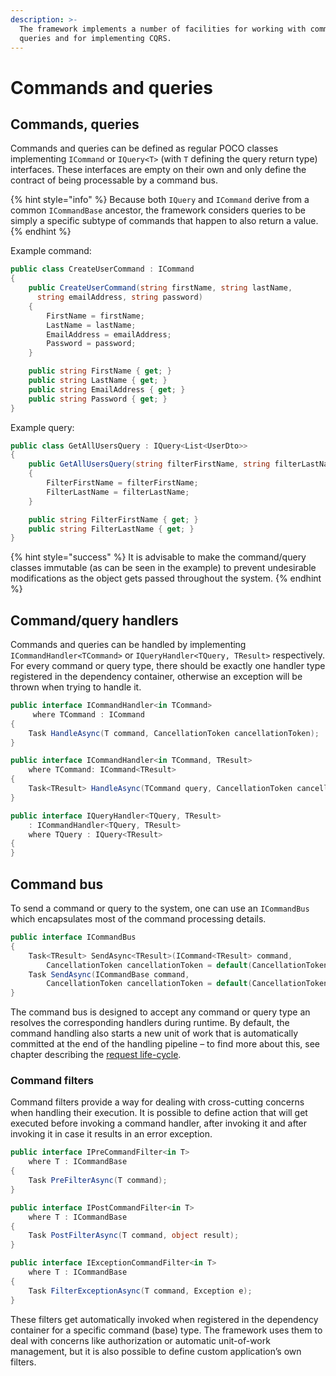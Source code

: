 ```yaml
---
description: >-
  The framework implements a number of facilities for working with commands,
  queries and for implementing CQRS.
---
```


# Commands and queries

## Commands, queries

Commands and queries can be defined as regular POCO classes implementing `ICommand` or `IQuery<T>` \(with `T` defining the query return type\) interfaces. These interfaces are empty on their own and only define the contract of being processable by a command bus.

{% hint style="info" %}
Because both `IQuery` and `ICommand` derive from a common `ICommandBase` ancestor, the framework considers queries to be simply a specific subtype of commands that happen to also return a value.
{% endhint %}

 Example command:

```csharp
public class CreateUserCommand : ICommand
{
    public CreateUserCommand(string firstName, string lastName,
      string emailAddress, string password)
    {
        FirstName = firstName;
        LastName = lastName;
        EmailAddress = emailAddress;
        Password = password;
    }

    public string FirstName { get; }
    public string LastName { get; }
    public string EmailAddress { get; }
    public string Password { get; }
}
```

 Example query:

```csharp
public class GetAllUsersQuery : IQuery<List<UserDto>>
{
    public GetAllUsersQuery(string filterFirstName, string filterLastName)
    {
        FilterFirstName = filterFirstName;
        FilterLastName = filterLastName;
    }

    public string FilterFirstName { get; }
    public string FilterLastName { get; }
}
```

{% hint style="success" %}
It is advisable to make the command/query classes immutable \(as can be seen in the example\) to prevent undesirable modifications as the object gets passed throughout the system.
{% endhint %}

## Command/query handlers

Commands and queries can be handled by implementing `ICommandHandler<TCommand>` or `IQueryHandler<TQuery, TResult>` respectively. For every command or query type, there should be exactly one handler type registered in the dependency container, otherwise an exception will be thrown when trying to handle it.

```csharp
public interface ICommandHandler<in TCommand>
	 where TCommand : ICommand
{
	Task HandleAsync(T command, CancellationToken cancellationToken);
}

public interface ICommandHandler<in TCommand, TResult>
	where TCommand: ICommand<TResult>
{
	Task<TResult> HandleAsync(TCommand query, CancellationToken cancellationToken);
}

public interface IQueryHandler<TQuery, TResult>
    : ICommandHandler<TQuery, TResult>
	where TQuery : IQuery<TResult>
{
}
```

## Command bus

To send a command or query to the system, one can use an `ICommandBus` which encapsulates most of the command processing details.

```csharp
public interface ICommandBus
{
	Task<TResult> SendAsync<TResult>(ICommand<TResult> command,
		CancellationToken cancellationToken = default(CancellationToken));
	Task SendAsync(ICommandBase command,
        CancellationToken cancellationToken = default(CancellationToken));
}
```

The command bus is designed to accept any command or query type an resolves the corresponding handlers during runtime. By default, the command handling also starts a new unit of work that is automatically committed at the end of the handling pipeline – to find more about this, see chapter describing the [request life-cycle](request-life-cycle.md).

### Command filters

Command filters provide a way for dealing with cross-cutting concerns when handling their execution. It is possible to define action that will get executed before invoking a command handler, after invoking it and after invoking it in case it results in an error exception.

```csharp
public interface IPreCommandFilter<in T>
	where T : ICommandBase
{
	Task PreFilterAsync(T command);
}

public interface IPostCommandFilter<in T>
    where T : ICommandBase
{
	Task PostFilterAsync(T command, object result);
}

public interface IExceptionCommandFilter<in T>
    where T : ICommandBase
{
	Task FilterExceptionAsync(T command, Exception e);
}
```

These filters get automatically invoked when registered in the dependency container for a specific command \(base\) type. The framework uses them to deal with concerns like authorization or automatic unit-of-work management, but it is also possible to define custom application’s own filters.

